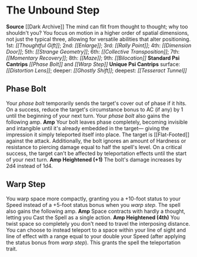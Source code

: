 ﻿---
id: '6'
name: The Unbound Step
rarity: Common
source: '[[DATABASE/source/Dark Archive|Dark Archive]]'
spell:
- '[[DATABASE/spell/Bilocation|Bilocation]]'
- '[[DATABASE/spell/Collective Transposition|Collective Transposition]]'
- '[[DATABASE/spell/Dimension Door|Dimension Door]]'
- '[[DATABASE/spell/Distortion Lens|Distortion Lens]]'
- '[[DATABASE/spell/Enlarge|Enlarge]]'
- '[[DATABASE/spell/Ghostly Shift|Ghostly Shift]]'
- '[[DATABASE/spell/Maze|Maze]]'
- '[[DATABASE/spell/Momentary Recovery|MomentaryRecovery]]'
- '[[DATABASE/spell/Phase Bolt|Phase Bolt]]'
- '[[DATABASE/spell/Rally Point|Rally Point]]'
- '[[DATABASE/spell/Strange Geometry|Strange Geometry]]'
- '[[DATABASE/spell/Tesseract Tunnel|Tesseract Tunnel]]'
- '[[DATABASE/spell/Thoughtful Gift|Thoughtful Gift]]'
- '[[DATABASE/spell/Warp Step|Warp Step]]'
trait: null
type: Psychic Conscious Mind

---
# The Unbound Step

**Source** [[Dark Archive]]
The mind can flit from thought to thought; why too shouldn't you? You focus on motion in a higher order of spatial dimensions, not just the typical three, allowing for versatile abilities that alter positioning.
1st: _[[Thoughtful Gift]]_; 2nd: _[[Enlarge]]_; 3rd: _[[Rally Point]]_; 4th: _[[Dimension Door]]_; 5th: _[[Strange Geometry]]_; 6th: _[[Collective Transposition]]_; 7th: _[[Momentary Recovery]]_; 8th: _[[Maze]]_; 9th: _[[Bilocation]]_
**Standard Psi Cantrips** _[[Phase Bolt]]_ and _[[Warp Step]]_
**Unique Psi Cantrips** surface: _[[Distortion Lens]]_; deeper: _[[Ghostly Shift]]_; deepest: _[[Tesseract Tunnel]]_

## Phase Bolt

Your _phase bolt_ temporarily sends the target's cover out of phase if it hits. On a success, reduce the target's circumstance bonus to AC (if any) by 1 until the beginning of your next turn. Your _phase bolt_ also gains the following amp.
**Amp** Your bolt leaves phase completely, becoming invisible and intangible until it's already embedded in the target— giving the impression it simply teleported itself into place. The target is [[Flat-Footed]] against the attack. Additionally, the bolt ignores an amount of Hardness or resistance to piercing damage equal to half the spell's level. On a critical success, the target can't be affected by teleportation effects until the start of your next turn.
**Amp Heightened (+1)** The bolt's damage increases by 2d4 instead of 1d4.

## Warp Step

You warp space more compactly, granting you a +10-foot status to your Speed instead of a +5-foot status bonus when you _warp step_. The spell also gains the following amp.
**Amp** Space contracts with hardly a thought, letting you Cast the Spell as a single action.
**Amp Heightened (4th)** You twist space so completely you don't need to travel the interposing distance. You can choose to instead teleport to a space within your line of sight and line of effect with a range equal to your double your Speed (after applying the status bonus from _warp step_). This grants the spell the teleportation trait.
